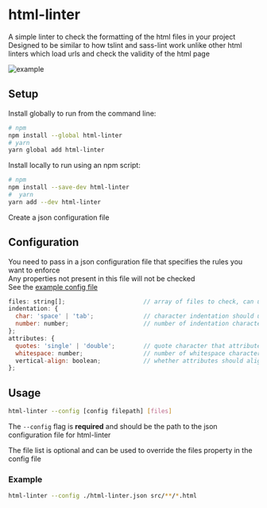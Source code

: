 # html-linter
A simple linter to check the formatting of the html files in your project  
Designed to be similar to how tslint and sass-lint work unlike other html linters which load urls and check the validity of the html page

![example](https://chinchiheather.github.io/images/html-linter/img/example.png)

## Setup
Install globally to run from the command line:
```bash
# npm
npm install --global html-linter
# yarn
yarn global add html-linter
```

Install locally to run using an npm script:
```bash
# npm
npm install --save-dev html-linter
#  yarn
yarn add --dev html-linter
```

Create a json configuration file

## Configuration
You need to pass in a json configuration file that specifies the rules you want to enforce  
Any properties not present in this file will not be checked  
See the [example config file](https://github.com/chinchiheather/html-linter/blob/master/html-linter.json)  

```js
files: string[];                      // array of files to check, can use glob patterns
indentation: {
  char: 'space' | 'tab';              // character indentation should use
  number: number;                     // number of indentation characters file should use
};
attributes: {
  quotes: 'single' | 'double';        // quote character that attribute values should use
  whitespace: number;                 // number of whitespace characters there should be around the '=' character
  vertical-align: boolean;            // whether attributes should align vertically
};
```

## Usage
```bash
html-linter --config [config filepath] [files]
```

The `--config` flag is **required** and should be the path to the json configuration file for html-linter

The file list is optional and can be used to override the files property in the config file

### Example

```bash
html-linter --config ./html-linter.json src/**/*.html
```
